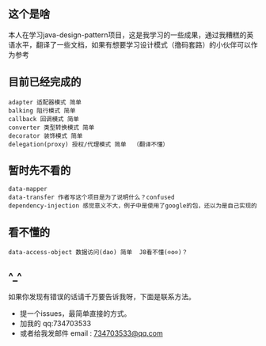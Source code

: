 ## 这个是啥
本人在学习java-design-pattern项目，这是我学习的一些成果，通过我糟糕的英语水平，翻译了一些文档，如果有想要学习设计模式（撸码套路）的小伙伴可以作为参考

## 目前已经完成的
    adapter 适配器模式 简单
    balking 阻行模式 简单
    callback 回调模式 简单
    converter 类型转换模式 简单
    decorator 装饰模式 简单
    delegation(proxy) 授权/代理模式 简单  （翻译不懂）

## 暂时先不看的
    data-mapper
    data-transfer 作者写这个项目是为了说明什么？confused
    dependency-injection 感觉意义不大，例子中是使用了google的包，还以为是自己实现的
## 看不懂的
    data-access-object 数据访问(dao) 简单  J8看不懂(⊙o⊙)？
## ^_^
如果你发现有错误的话请千万要告诉我呀，下面是联系方法。
* 提一个issues，最简单直接的方式。
* 加我的 qq:734703533
* 或者给我发邮件 email : 734703533@qq.com